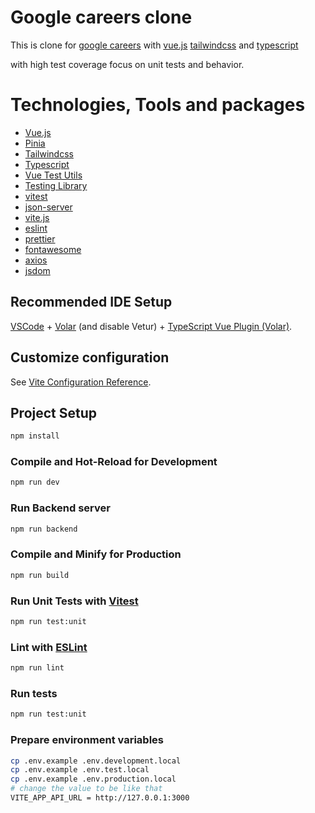 # Google careers clone
This is clone for [google careers](https://careers.google.com) with [vue.js](https://vuejs.org) [tailwindcss](https://tailwindcss.com) and [typescript](https://www.typescriptlang.org) 

with high test coverage focus on unit tests and behavior.


# Technologies, Tools and packages
- [Vue.js](https://vuejs.org)
- [Pinia](https://pinia.vuejs.org)
- [Tailwindcss](https://tailwindcss.com)
- [Typescript](https://www.typescriptlang.org)
- [Vue Test Utils](https://test-utils.vuejs.org)
- [Testing Library](https://testing-library.com)
- [vitest](https://vitest.dev)
- [json-server](https://www.npmjs.com/package/json-server)
- [vite.js](https://vitejs.dev)
- [eslint](https://eslint.org)
- [prettier](https://prettier.io)
- [fontawesome](https://fontawesome.com)
- [axios](https://www.npmjs.com/package/axios)
- [jsdom](https://www.npmjs.com/package/jsdom)

## Recommended IDE Setup

[VSCode](https://code.visualstudio.com/) + [Volar](https://marketplace.visualstudio.com/items?itemName=Vue.volar) (and
disable
Vetur) + [TypeScript Vue Plugin (Volar)](https://marketplace.visualstudio.com/items?itemName=Vue.vscode-typescript-vue-plugin).

## Customize configuration

See [Vite Configuration Reference](https://vitejs.dev/config/).

## Project Setup

```sh
npm install
```

### Compile and Hot-Reload for Development

```sh
npm run dev
```

### Run Backend server

```sh
npm run backend
```

### Compile and Minify for Production

```sh
npm run build
```

### Run Unit Tests with [Vitest](https://vitest.dev/)

```sh
npm run test:unit
```

### Lint with [ESLint](https://eslint.org/)

```sh
npm run lint
```

### Run tests

```sh
npm run test:unit
```

### Prepare environment variables

```sh
cp .env.example .env.development.local
cp .env.example .env.test.local
cp .env.example .env.production.local
# change the value to be like that
VITE_APP_API_URL = http://127.0.0.1:3000
```